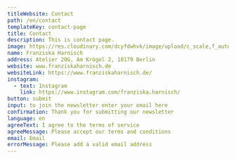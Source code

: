 ```yaml
---
titleWebsite: Contact
path: /en/contact
templateKey: contact-page
title: Contact
description: This is contact page.
image: https://res.cloudinary.com/dcyfdwhvk/image/upload/c_scale,f_auto,q_100,w_2400/v1628764116/ILK_06_slamfv.jpg
name: Franziska Harnisch
address: Atelier 2OG, Am Krögel 2, 10179 Berlin
website: www.franziskaharnisch.de
websiteLink: https://www.franziskaharnisch.de/
instagram:
  - text: Instagram
    link: https://www.instagram.com/franziska.harnisch/
button: submit
input: to join the newsletter enter your email here
confirmation: Thank you for submitting our newsletter
language: en
agreeText: I agree to the terms of service
agreeMessage: Please accept our terms and conditions
email: Email
errorMessage: Please add a valid email address
---
```

